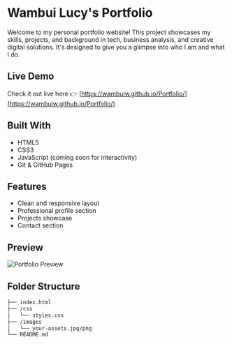 # Wambui Lucy's Portfolio

Welcome to my personal portfolio website! This project showcases my skills, projects, and background in tech, business analysis, and creative digital solutions. It's designed to give you a glimpse into who I am and what I do.

##  Live Demo
Check it out live here 👉 [https://wambuiw.github.io/Portfolio/](https://wambuiw.github.io/Portfolio/)

## Built With
- HTML5
- CSS3
- JavaScript (coming soon for interactivity)
- Git & GitHub Pages

## Features
- Clean and responsive layout
- Professional profile section
- Projects showcase
- Contact section

## Preview
![Portfolio Preview](![image](https://github.com/user-attachments/assets/68ee84bf-5b2e-4e4a-b474-c91f98f47bfe)
) 

##  Folder Structure
```bash
├── index.html
├── /css
│   └── styles.css
├── /images
│   └── your-assets.jpg/png
└── README.md

